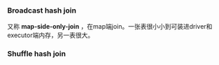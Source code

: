 ### Broadcast hash join

又称 **map-side-only-join** ，在map端join。一张表很小小到可装进driver和executor端内存，另一表很大。

### Shuffle hash join
